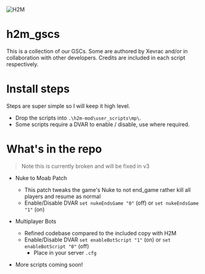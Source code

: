 ![H2M](https://github.com/user-attachments/assets/42656b5e-5052-457d-a780-bc8f5fa22df3)

# h2m_gscs
This is a collection of our GSCs. Some are authored by Xevrac and/or in collaboration with other developers. Credits are included in each script respectively.

# Install steps
Steps are super simple so I will keep it high level.

* Drop the scripts into `.\h2m-mod\user_scripts\mp\`.
* Some scripts require a DVAR to enable / disable, use where required.

# What's in the repo
> Note this is currently broken and will be fixed in v3
* Nuke to Moab Patch
  * This patch tweaks the game's Nuke to not end_game rather kill all players and resume as normal
  * Enable/Disable DVAR `set nukeEndsGame "0"` (off) or `set nukeEndsGame "1"` (on)

* Multiplayer Bots
  * Refined codebase compared to the included copy with H2M
  * Enable/Disable DVAR `set enableBotScript "1"` (on) or `set enableBotScript "0"` (off)
    * Place in your server `.cfg`
 
* More scripts coming soon!
